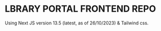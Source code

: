 # LBRARY PORTAL FRONTEND REPO
Using Next JS version 13.5 (latest, as of 26/10/2023) & Tailwind css.
